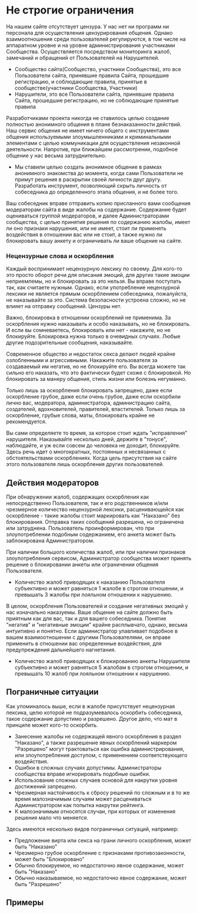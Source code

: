 # Не строгие ограничения

На нашем сайте отсутствует цензура. У нас нет ни программ ни персонала для осуществления цензурирования общения. Однако взаимоотношения среди пользователей регулируются, в том числе на аппаратном уровне и на уровне администрирования участниками Сообщества. Осуществляется посредством мониторинга жалоб, замечаний и обращений от Пользователей на Нарушителей.
* Сообщество сайта(Сообщество, участники Сообщества), это все Пользователи сайта, принявшие правила Сайта, прошедшие регистрацию, и соблюдающие правила, принятые в сообществе(участники Сообщества, Участники)
* Нарушители, это все Пользователи сайта, принявшие правила Сайта, прошедшие регистрацию, но не соблюдающие принятые правила

Разработчиками проекта никогда не ставилось целью создание полностью анонимного общения в плане безнаказанности действий. Наш сервис общения не имеет ничего общего с инструментами общения используемыми злоумышленниками и криминальными элементами с целью коммуникации для осуществления незаконной деятельности. Напротив, при ближайшем рассмотрении, подобное общение у нас весьма затруднительно.
* Мы ставили целью создать анонимное общение в рамках анонимного знакомства до момента, когда сами Пользователи не примут решения в раскрытии своей личности друг другу. Разработать инструмент, позволяющий скрыть личность от собеседника до определенного этапа общения, и не более того.

Ваш собеседник вправе отправить копию присланного вами сообщения модераторам сайта в виде жалобы на содержание. Содержание будет оцениваться группой модераторов, и далее Администраторами сообщества, с целью принятия решения по содержанию жалобы, имеет ли оно признаки нарушения, или не имеет, стоит ли применять воздействия в отношении вас или не стоит, а также нужно ли блокировать вашу анкету и ограничивать ли ваше общение на сайте. 

### Нецензурные слова и оскорбления
Каждый воспринимает нецензурную лексику по своему. Для кого-то это просто оборот речи для описания эмоций, для других такие эмоции неприемлемы, но и блокировать за это нельзя. Вы вправе поступать так, как считаете нужным. Однако, если употребление нецензурной лексики не является прямым оскорблением собеседника, пожалуйста, не наказывайте за это. Система безопасности устроена сложно, но не влияет на отправку сообщений. Цензуры нет. 

Важно, блокировка в отношении оскорблений не применима. За оскорбления нужно наказывать и особо наказывать, но не блокировать. И если вы сомневаетесь, блокировать или нет - накажите, но не блокируйте. Блокировка нужна только в очевидных случаях. Любые другие подозрительные сообщения, наказывайте. 

Современное общество и недостаток секса делают людей крайне озлобленными и агрессивными. Накажите пользователя за создаваемый им негатив, но не блокируйте его. Вы всегда можете так сильно его наказать, что это фактически будет схоже с блокировкой. Но блокировать за манеру общения, стиль жизни или болезнь негуманно. 

Только лишь за оскорбления блокировать запрещено, даже если оскорбление грубое, даже если очень грубое, даже если оскорбили лично вас, модератора, администратора, администрацию сайта, создателей, вдохновителей, правителей, властителей. Только лишь за оскорбление, грубые слова, маты, блокировать крайне не рекомендуется.

Вы сами определяете то время, за которое стоит ждать "исправления" нарушителя. Наказывайте несколько дней, держите в "тонусе", наблюдайте, и уж если совсем до человека не доходит, блокируйте. Здесь речь идет о многократных, постоянных и несвязанных с обстоятельствами оскорблениях. Когда цель присутствия на сайте этого пользователя лишь оскорбления других пользователей.

## Действия модераторов 
При обнаружении жалоб, содержащих оскорбления как непосредственно Пользователя, так и его родственников и/или чрезмерное количество нецензурной лексики, расценивающейся как оскорбление - такие жалобы стоит маркировать как "Наказано" без блокирования. Отправка таких сообщений разрешена, но ограничена или затруднена. Пользователь проинформирован, что при злоупотреблении подобным содержанием, его анкета может быть заблокирована Администратором.

При наличии большого количества жалоб, или при наличии признаков злоупотребления сервисом, Администратор сообщества может принять решение о блокировании анкеты или ограничении общения Пользователя.
* Количество жалоб приводящих к наказанию Пользователя субъективно и может равняться 1 жалобе в строгом отношении, и превышать 3 жалобы при лояльном отношении к нарушению. 

В целом, оскорбления Пользователей и создание негативных эмоций у нас изначально наказуемы. Ваше общение на сайте должно быть приятным как для вас, так и для вашего собеседника. Понятие "негатив" и "негативные эмоции" крайне расплывчато, однако, весьма интуитивно и понятно. Если администратор улавливает подобное в вашем взаимоотношении с другими Пользователями, он вправе применить в отношении вас определенные воздействия, для предупреждения дальнейшего нагнетания.
* Количество жалоб приводящих к блокированию анкеты Нарушителя субъективно и может равняться 5 жалобам в строгом отношении, и превышать 10 жалоб при лояльном отношении к нарушению. 

## Пограничные ситуации
Как упоминалось выше, если в жалобе присутствует нецензурная лексика, целю которой не подразумевалось оскорбить собеседника, такое содержание допустимо и разрешено. Другое дело, что мат в принципе может кого-то оскорбить. 
* Занесение жалобы не содержащей явного оскорбления в раздел "Наказано", а также разрешение явных оскорблений маркером "Разрешено" могут трактоваться как ошибка администрирования, или злоупотребления доступом, с применением соответствующего воздействия.
* Ошибки в сложных случаях допустимы. Администраторы сообщества вправе игнорировать подобные ошибки. 
* Использование сложных случаев основой для накрутки уровня достижений запрещено. 
* Чрезмерная настойчивость к сбросу решений по сложным и в то же время малозначимым случаям может расцениваться Администратором как попытка накрутки рейтинга.
* К малозначимым относятся случаи, при которых от изменения решения мало что меняется.

Здесь имеются несколько видов пограничных ситуаций, например:
+ Предложение вирта или секса на грани личного оскорбления, может быть "Наказано"
+ Чрезмерно грубое оскорбление с признаками противозаконности, может быть "Блокировано"
+ Обычно блокируемое, но недостаточно явное содержание, может быть "Наказано"
+ Обычно наказываемое, но недостаточно явное содержание, может быть "Разрешено"

## Примеры



